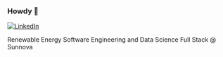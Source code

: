 ### Howdy 🤠
<a href="https://www.linkedin.com/in/friedmanjs/" target="_blank">![LinkedIn](https://img.shields.io/badge/LinkedIn-0077B5?style=for-the-badge&logo=linkedin&logoColor=white)</a>

Renewable Energy Software Engineering and Data Science
Full Stack @ Sunnova
